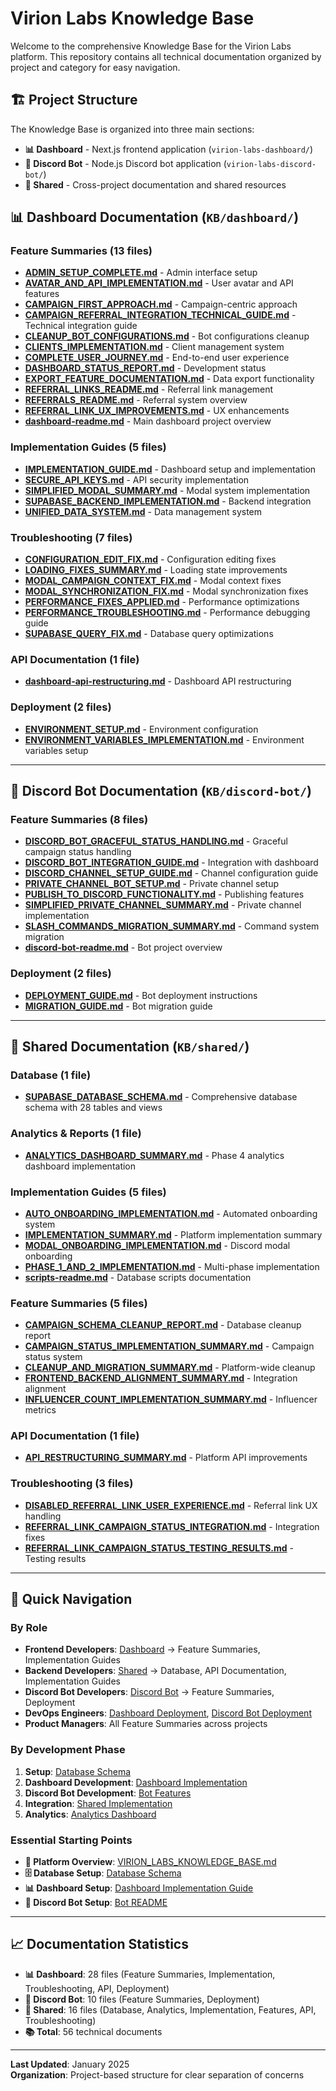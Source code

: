 # Virion Labs Knowledge Base

Welcome to the comprehensive Knowledge Base for the Virion Labs platform. This repository contains all technical documentation organized by project and category for easy navigation.

## 🏗️ **Project Structure**

The Knowledge Base is organized into three main sections:

- **📊 Dashboard** - Next.js frontend application (`virion-labs-dashboard/`)
- **🤖 Discord Bot** - Node.js Discord bot application (`virion-labs-discord-bot/`)  
- **🔗 Shared** - Cross-project documentation and shared resources

## 📊 **Dashboard Documentation** (`KB/dashboard/`)

### **Feature Summaries** (13 files)
- **[ADMIN_SETUP_COMPLETE.md](./dashboard/feature-summaries/ADMIN_SETUP_COMPLETE.md)** - Admin interface setup
- **[AVATAR_AND_API_IMPLEMENTATION.md](./dashboard/feature-summaries/AVATAR_AND_API_IMPLEMENTATION.md)** - User avatar and API features
- **[CAMPAIGN_FIRST_APPROACH.md](./dashboard/feature-summaries/CAMPAIGN_FIRST_APPROACH.md)** - Campaign-centric approach
- **[CAMPAIGN_REFERRAL_INTEGRATION_TECHNICAL_GUIDE.md](./dashboard/feature-summaries/CAMPAIGN_REFERRAL_INTEGRATION_TECHNICAL_GUIDE.md)** - Technical integration guide
- **[CLEANUP_BOT_CONFIGURATIONS.md](./dashboard/feature-summaries/CLEANUP_BOT_CONFIGURATIONS.md)** - Bot configurations cleanup
- **[CLIENTS_IMPLEMENTATION.md](./dashboard/feature-summaries/CLIENTS_IMPLEMENTATION.md)** - Client management system
- **[COMPLETE_USER_JOURNEY.md](./dashboard/feature-summaries/COMPLETE_USER_JOURNEY.md)** - End-to-end user experience
- **[DASHBOARD_STATUS_REPORT.md](./dashboard/feature-summaries/DASHBOARD_STATUS_REPORT.md)** - Development status
- **[EXPORT_FEATURE_DOCUMENTATION.md](./dashboard/feature-summaries/EXPORT_FEATURE_DOCUMENTATION.md)** - Data export functionality
- **[REFERRAL_LINKS_README.md](./dashboard/feature-summaries/REFERRAL_LINKS_README.md)** - Referral link management
- **[REFERRALS_README.md](./dashboard/feature-summaries/REFERRALS_README.md)** - Referral system overview
- **[REFERRAL_LINK_UX_IMPROVEMENTS.md](./dashboard/feature-summaries/REFERRAL_LINK_UX_IMPROVEMENTS.md)** - UX enhancements
- **[dashboard-readme.md](./dashboard/feature-summaries/dashboard-readme.md)** - Main dashboard project overview

### **Implementation Guides** (5 files)
- **[IMPLEMENTATION_GUIDE.md](./dashboard/implementation-guides/IMPLEMENTATION_GUIDE.md)** - Dashboard setup and implementation
- **[SECURE_API_KEYS.md](./dashboard/implementation-guides/SECURE_API_KEYS.md)** - API security implementation
- **[SIMPLIFIED_MODAL_SUMMARY.md](./dashboard/implementation-guides/SIMPLIFIED_MODAL_SUMMARY.md)** - Modal system implementation
- **[SUPABASE_BACKEND_IMPLEMENTATION.md](./dashboard/implementation-guides/SUPABASE_BACKEND_IMPLEMENTATION.md)** - Backend integration
- **[UNIFIED_DATA_SYSTEM.md](./dashboard/implementation-guides/UNIFIED_DATA_SYSTEM.md)** - Data management system

### **Troubleshooting** (7 files)
- **[CONFIGURATION_EDIT_FIX.md](./dashboard/troubleshooting/CONFIGURATION_EDIT_FIX.md)** - Configuration editing fixes
- **[LOADING_FIXES_SUMMARY.md](./dashboard/troubleshooting/LOADING_FIXES_SUMMARY.md)** - Loading state improvements
- **[MODAL_CAMPAIGN_CONTEXT_FIX.md](./dashboard/troubleshooting/MODAL_CAMPAIGN_CONTEXT_FIX.md)** - Modal context fixes
- **[MODAL_SYNCHRONIZATION_FIX.md](./dashboard/troubleshooting/MODAL_SYNCHRONIZATION_FIX.md)** - Modal synchronization fixes
- **[PERFORMANCE_FIXES_APPLIED.md](./dashboard/troubleshooting/PERFORMANCE_FIXES_APPLIED.md)** - Performance optimizations
- **[PERFORMANCE_TROUBLESHOOTING.md](./dashboard/troubleshooting/PERFORMANCE_TROUBLESHOOTING.md)** - Performance debugging guide
- **[SUPABASE_QUERY_FIX.md](./dashboard/troubleshooting/SUPABASE_QUERY_FIX.md)** - Database query optimizations

### **API Documentation** (1 file)
- **[dashboard-api-restructuring.md](./dashboard/api-documentation/dashboard-api-restructuring.md)** - Dashboard API restructuring

### **Deployment** (2 files)
- **[ENVIRONMENT_SETUP.md](./dashboard/deployment/ENVIRONMENT_SETUP.md)** - Environment configuration
- **[ENVIRONMENT_VARIABLES_IMPLEMENTATION.md](./dashboard/deployment/ENVIRONMENT_VARIABLES_IMPLEMENTATION.md)** - Environment variables setup

---

## 🤖 **Discord Bot Documentation** (`KB/discord-bot/`)

### **Feature Summaries** (8 files)
- **[DISCORD_BOT_GRACEFUL_STATUS_HANDLING.md](./discord-bot/feature-summaries/DISCORD_BOT_GRACEFUL_STATUS_HANDLING.md)** - Graceful campaign status handling
- **[DISCORD_BOT_INTEGRATION_GUIDE.md](./discord-bot/feature-summaries/DISCORD_BOT_INTEGRATION_GUIDE.md)** - Integration with dashboard
- **[DISCORD_CHANNEL_SETUP_GUIDE.md](./discord-bot/feature-summaries/DISCORD_CHANNEL_SETUP_GUIDE.md)** - Channel configuration guide
- **[PRIVATE_CHANNEL_BOT_SETUP.md](./discord-bot/feature-summaries/PRIVATE_CHANNEL_BOT_SETUP.md)** - Private channel setup
- **[PUBLISH_TO_DISCORD_FUNCTIONALITY.md](./discord-bot/feature-summaries/PUBLISH_TO_DISCORD_FUNCTIONALITY.md)** - Publishing features
- **[SIMPLIFIED_PRIVATE_CHANNEL_SUMMARY.md](./discord-bot/feature-summaries/SIMPLIFIED_PRIVATE_CHANNEL_SUMMARY.md)** - Private channel implementation
- **[SLASH_COMMANDS_MIGRATION_SUMMARY.md](./discord-bot/feature-summaries/SLASH_COMMANDS_MIGRATION_SUMMARY.md)** - Command system migration
- **[discord-bot-readme.md](./discord-bot/feature-summaries/discord-bot-readme.md)** - Bot project overview

### **Deployment** (2 files)
- **[DEPLOYMENT_GUIDE.md](./discord-bot/deployment/DEPLOYMENT_GUIDE.md)** - Bot deployment instructions
- **[MIGRATION_GUIDE.md](./discord-bot/deployment/MIGRATION_GUIDE.md)** - Bot migration guide

---

## 🔗 **Shared Documentation** (`KB/shared/`)

### **Database** (1 file)
- **[SUPABASE_DATABASE_SCHEMA.md](./shared/database/SUPABASE_DATABASE_SCHEMA.md)** - Comprehensive database schema with 28 tables and views

### **Analytics & Reports** (1 file)
- **[ANALYTICS_DASHBOARD_SUMMARY.md](./shared/analytics-reports/ANALYTICS_DASHBOARD_SUMMARY.md)** - Phase 4 analytics dashboard implementation

### **Implementation Guides** (5 files)
- **[AUTO_ONBOARDING_IMPLEMENTATION.md](./shared/implementation-guides/AUTO_ONBOARDING_IMPLEMENTATION.md)** - Automated onboarding system
- **[IMPLEMENTATION_SUMMARY.md](./shared/implementation-guides/IMPLEMENTATION_SUMMARY.md)** - Platform implementation summary
- **[MODAL_ONBOARDING_IMPLEMENTATION.md](./shared/implementation-guides/MODAL_ONBOARDING_IMPLEMENTATION.md)** - Discord modal onboarding
- **[PHASE_1_AND_2_IMPLEMENTATION.md](./shared/implementation-guides/PHASE_1_AND_2_IMPLEMENTATION.md)** - Multi-phase implementation
- **[scripts-readme.md](./shared/implementation-guides/scripts-readme.md)** - Database scripts documentation

### **Feature Summaries** (5 files)
- **[CAMPAIGN_SCHEMA_CLEANUP_REPORT.md](./shared/feature-summaries/CAMPAIGN_SCHEMA_CLEANUP_REPORT.md)** - Database cleanup report
- **[CAMPAIGN_STATUS_IMPLEMENTATION_SUMMARY.md](./shared/feature-summaries/CAMPAIGN_STATUS_IMPLEMENTATION_SUMMARY.md)** - Campaign status system
- **[CLEANUP_AND_MIGRATION_SUMMARY.md](./shared/feature-summaries/CLEANUP_AND_MIGRATION_SUMMARY.md)** - Platform-wide cleanup
- **[FRONTEND_BACKEND_ALIGNMENT_SUMMARY.md](./shared/feature-summaries/FRONTEND_BACKEND_ALIGNMENT_SUMMARY.md)** - Integration alignment
- **[INFLUENCER_COUNT_IMPLEMENTATION_SUMMARY.md](./shared/feature-summaries/INFLUENCER_COUNT_IMPLEMENTATION_SUMMARY.md)** - Influencer metrics

### **API Documentation** (1 file)
- **[API_RESTRUCTURING_SUMMARY.md](./shared/api-documentation/API_RESTRUCTURING_SUMMARY.md)** - Platform API improvements

### **Troubleshooting** (3 files)
- **[DISABLED_REFERRAL_LINK_USER_EXPERIENCE.md](./shared/troubleshooting/DISABLED_REFERRAL_LINK_USER_EXPERIENCE.md)** - Referral link UX handling
- **[REFERRAL_LINK_CAMPAIGN_STATUS_INTEGRATION.md](./shared/troubleshooting/REFERRAL_LINK_CAMPAIGN_STATUS_INTEGRATION.md)** - Integration fixes
- **[REFERRAL_LINK_CAMPAIGN_STATUS_TESTING_RESULTS.md](./shared/troubleshooting/REFERRAL_LINK_CAMPAIGN_STATUS_TESTING_RESULTS.md)** - Testing results

---

## 🎯 **Quick Navigation**

### **By Role**
- **Frontend Developers**: [Dashboard](./dashboard/) → Feature Summaries, Implementation Guides
- **Backend Developers**: [Shared](./shared/) → Database, API Documentation, Implementation Guides
- **Discord Bot Developers**: [Discord Bot](./discord-bot/) → Feature Summaries, Deployment
- **DevOps Engineers**: [Dashboard Deployment](./dashboard/deployment/), [Discord Bot Deployment](./discord-bot/deployment/)
- **Product Managers**: All Feature Summaries across projects

### **By Development Phase**
1. **Setup**: [Database Schema](./shared/database/SUPABASE_DATABASE_SCHEMA.md)
2. **Dashboard Development**: [Dashboard Implementation](./dashboard/implementation-guides/)
3. **Discord Bot Development**: [Bot Features](./discord-bot/feature-summaries/)
4. **Integration**: [Shared Implementation](./shared/implementation-guides/)
5. **Analytics**: [Analytics Dashboard](./shared/analytics-reports/ANALYTICS_DASHBOARD_SUMMARY.md)

### **Essential Starting Points**
- **📖 Platform Overview**: [VIRION_LABS_KNOWLEDGE_BASE.md](./VIRION_LABS_KNOWLEDGE_BASE.md)
- **🗄️ Database Setup**: [Database Schema](./shared/database/SUPABASE_DATABASE_SCHEMA.md)
- **📊 Dashboard Setup**: [Dashboard Implementation Guide](./dashboard/implementation-guides/IMPLEMENTATION_GUIDE.md)
- **🤖 Discord Bot Setup**: [Bot README](./discord-bot/feature-summaries/discord-bot-readme.md)

---

## 📈 **Documentation Statistics**

- **📊 Dashboard**: 28 files (Feature Summaries, Implementation, Troubleshooting, API, Deployment)
- **🤖 Discord Bot**: 10 files (Feature Summaries, Deployment)
- **🔗 Shared**: 16 files (Database, Analytics, Implementation, Features, API, Troubleshooting)
- **📚 Total**: 56 technical documents

---

**Last Updated**: January 2025  
**Organization**: Project-based structure for clear separation of concerns
